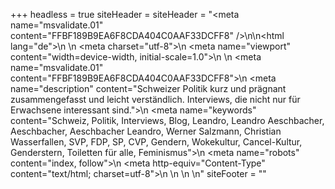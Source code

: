 +++
headless = true
siteHeader = siteHeader = "<meta name=\"msvalidate.01\" content=\"FFBF189B9EA6F8CDA404C0AAF33DCFF8\" />\n<!DOCTYPE html>\n<html lang=\"de\">\n  <head>\n    <meta charset=\"utf-8\">\n    <meta name=\"viewport\" content=\"width=device-width, initial-scale=1.0\">\n    <title>leosperspektive</title>\n    <meta name=\"msvalidate.01\" content=\"FFBF189B9EA6F8CDA404C0AAF33DCFF8\">\n    <meta name=\"description\" content=\"Schweizer Politik kurz und prägnant zusammengefasst und leicht verständlich. Interviews, die nicht nur für Erwachsene interessant sind.\">\n    <meta name=\"keywords\" content=\"Schweiz, Politik, Interviews, Blog, Leandro, Leandro Aeschbacher, Aeschbacher, Aeschbacher Leandro, Werner Salzmann, Christian Wasserfallen, SVP, FDP, SP, CVP, Gendern, Wokekultur, Cancel-Kultur, Genderstern, Toiletten für alle, Feminismus\">\n    <meta name=\"robots\" content=\"index, follow\">\n    <meta http-equiv=\"Content-Type\" content=\"text/html; charset=utf-8\">\n  </head>\n  <body>\n  </body>\n</html>"
siteFooter = ""

